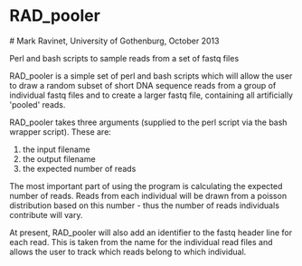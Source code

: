 RAD_pooler
==========
# Mark Ravinet, University of Gothenburg, October 2013

Perl and bash scripts to sample reads from a set of fastq files

RAD_pooler is a simple set of perl and bash scripts which will allow the user to draw a random subset of short DNA
sequence reads from a group of individual fastq files and to create a larger fastq file, containing all artificially
'pooled' reads.

RAD_pooler takes three arguments (supplied to the perl script via the bash wrapper script). These are:
1) the input filename
2) the output filename
3) the expected number of reads

The most important part of using the program is calculating the expected number of reads. Reads from each individual will
be drawn from a poisson distribution based on this number - thus the number of reads individuals contribute will vary.

At present, RAD_pooler will also add an identifier to the fastq header line for each read. This is taken from the
name for the individual read files and allows the user to track which reads belong to which individual.

